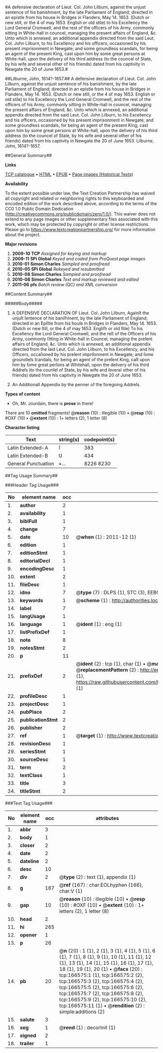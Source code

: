 #A defensive declaration of Lieut. Col. John Lilburn, against the unjust sentence of his banishment, by the late Parliament of England; directed in an epistle from his house in Bridges in Flanders, May 14. 1653. (Dutch or new still, or the 4 of may 1653. English or old stile) to his Excellency the Lord General Cromwell, and the rest of the officers of his Army, commonly sitting in White-hall in councel, managing the present affairs of England, &c. Unto which is annexed, an additional appendix directed from the said Leut. Col. John Lilburn, to his Excellency and his officers, occasioned by his present imprisonment in Newgate; and some groundless scandals, for being an agent of the present King, cast upon him by some great persons at White-hall, upon the delivery of his third address (to the councel of State, by his wife and several other of his friends) dated from his captivity in Newgate the 20 of June 1653.#

##Lilburne, John, 1614?-1657.##
A defensive declaration of Lieut. Col. John Lilburn, against the unjust sentence of his banishment, by the late Parliament of England; directed in an epistle from his house in Bridges in Flanders, May 14. 1653. (Dutch or new still, or the 4 of may 1653. English or old stile) to his Excellency the Lord General Cromwell, and the rest of the officers of his Army, commonly sitting in White-hall in councel, managing the present affairs of England, &c. Unto which is annexed, an additional appendix directed from the said Leut. Col. John Lilburn, to his Excellency and his officers, occasioned by his present imprisonment in Newgate; and some groundless scandals, for being an agent of the present King, cast upon him by some great persons at White-hall, upon the delivery of his third address (to the councel of State, by his wife and several other of his friends) dated from his captivity in Newgate the 20 of June 1653.
Lilburne, John, 1614?-1657.

##General Summary##

**Links**

[TCP catalogue](http://www.ota.ox.ac.uk/tcp/)  • 
[HTML](http://tei.it.ox.ac.uk/tcp/Texts-HTML/free/A88/A88171.html)  • 
[EPUB](http://tei.it.ox.ac.uk/tcp/Texts-EPUB/free/A88/A88171.epub) • 
[Page images (Historical Texts)](https://historicaltexts.jisc.ac.uk/eebo-99862933e)

**Availability**

To the extent possible under law, the Text Creation Partnership has waived all copyright and related or neighboring rights to this keyboarded and encoded edition of the work described above, according to the terms of the CC0 1.0 Public Domain Dedication (http://creativecommons.org/publicdomain/zero/1.0/). This waiver does not extend to any page images or other supplementary files associated with this work, which may be protected by copyright or other license restrictions. Please go to https://www.textcreationpartnership.org/ for more information about the project.

**Major revisions**

1. __2009-10__ __TCP__ *Assigned for keying and markup*
1. __2009-11__ __SPi Global__ *Keyed and coded from ProQuest page images*
1. __2010-01__ __Simon Charles__ *Sampled and proofread*
1. __2010-05__ __SPi Global__ *Rekeyed and resubmitted*
1. __2010-08__ __Simon Charles__ *Sampled and proofread*
1. __2010-08__ __Simon Charles__ *Text and markup reviewed and edited*
1. __2011-06__ __pfs__ *Batch review (QC) and XML conversion*

##Content Summary##

#####Body#####

1. A DEFENSIVE DECLARATION OF Lieut. Col. John Lilburn, Againſt the unjuſt ſentence of his baniſhment, by the late Parliament of England; directed in an Epiſtle from his houſe in Bridges in Flanders,
May 14. 1653. (Dutch or new ſtill, or the 4 of may 1653. Engliſh or old ſtile) To his Excellency the Lord General Cromwell, and the reſt of the Officers of his Army, commonly ſitting in White-hall in Councel, managing the preſent affairs of England, &c. Unto which is annexed, an additional appendix directed from the ſaid Leut. Col.
John Lilburn, to his Excellency, and his Officers, occaſioned by his preſent impriſonment in Newgate; and ſome groundleſs ſcandals, for being an agent of the preſent King, caſt upon him by ſome great perſons at Whitehall, upon the delivery of his third Addreſs (to the counſel of State, by his wife and ſeveral other of his friends) dated from his captivity in Newgate the 20 of June 1653.

1. An Additionall Appendix by the penner of the foregoing Addreſs.

**Types of content**

  * Oh, Mr. Jourdain, there is **prose** in there!

There are 10 **omitted** fragments! 
 @__reason__ (10) : illegible (10)  •  @__resp__ (10) : #OXF (10)  •  @__extent__ (10) : 1+ letters (2), 1 letter (8)

**Character listing**


|Text|string(s)|codepoint(s)|
|---|---|---|
|Latin Extended-A|ſ|383|
|Latin Extended-B|Ʋ|434|
|General Punctuation|•…|8226 8230|

##Tag Usage Summary##

###Header Tag Usage###

|No|element name|occ|attributes|
|---|---|---|---|
|1.|__author__|2||
|2.|__availability__|1||
|3.|__biblFull__|1||
|4.|__change__|7||
|5.|__date__|10| @__when__ (1) : 2011-12 (1)|
|6.|__edition__|1||
|7.|__editionStmt__|1||
|8.|__editorialDecl__|1||
|9.|__encodingDesc__|1||
|10.|__extent__|2||
|11.|__fileDesc__|1||
|12.|__idno__|7| @__type__ (7) : DLPS (1), STC (3), EEBO-CITATION (1), PROQUEST (1), VID (1)|
|13.|__keywords__|1| @__scheme__ (1) : http://authorities.loc.gov/ (1)|
|14.|__label__|7||
|15.|__langUsage__|1||
|16.|__language__|1| @__ident__ (1) : eng (1)|
|17.|__listPrefixDef__|1||
|18.|__note__|8||
|19.|__notesStmt__|2||
|20.|__p__|11||
|21.|__prefixDef__|2| @__ident__ (2) : tcp (1), char (1)  •  @__matchPattern__ (2) : ([0-9\-]+):([0-9IVX]+) (1), (.+) (1)  •  @__replacementPattern__ (2) : http://eebo.chadwyck.com/downloadtiff?vid=$1&page=$2 (1), https://raw.githubusercontent.com/textcreationpartnership/Texts/master/tcpchars.xml#$1 (1)|
|22.|__profileDesc__|1||
|23.|__projectDesc__|1||
|24.|__pubPlace__|2||
|25.|__publicationStmt__|2||
|26.|__publisher__|2||
|27.|__ref__|1| @__target__ (1) : http://www.textcreationpartnership.org/docs/. (1)|
|28.|__revisionDesc__|1||
|29.|__seriesStmt__|1||
|30.|__sourceDesc__|1||
|31.|__term__|2||
|32.|__textClass__|1||
|33.|__title__|3||
|34.|__titleStmt__|2||


###Text Tag Usage###

|No|element name|occ|attributes|
|---|---|---|---|
|1.|__abbr__|3||
|2.|__body__|1||
|3.|__closer__|2||
|4.|__date__|2||
|5.|__dateline__|2||
|6.|__desc__|10||
|7.|__div__|2| @__type__ (2) : text (1), appendix (1)|
|8.|__g__|167| @__ref__ (167) : char:EOLhyphen (166), char:V (1)|
|9.|__gap__|10| @__reason__ (10) : illegible (10)  •  @__resp__ (10) : #OXF (10)  •  @__extent__ (10) : 1+ letters (2), 1 letter (8)|
|10.|__head__|2||
|11.|__hi__|265||
|12.|__opener__|1||
|13.|__p__|26||
|14.|__pb__|20| @__n__ (20) : 1 (1), 2 (1), 3 (1), 4 (1), 5 (1), 6 (1), 7 (1), 8 (1), 9 (1), 10 (1), 11 (1), 12 (1), 13 (1), 14 (1), 15 (1), 16 (1), 17 (1), 18 (1), 19 (1), 20 (1)  •  @__facs__ (20) : tcp:166575:1 (1), tcp:166575:2 (2), tcp:166575:3 (2), tcp:166575:4 (2), tcp:166575:5 (2), tcp:166575:6 (2), tcp:166575:7 (2), tcp:166575:8 (2), tcp:166575:9 (2), tcp:166575:10 (2), tcp:166575:11 (1)  •  @__rendition__ (2) : simple:additions (2)|
|15.|__salute__|3||
|16.|__seg__|1| @__rend__ (1) : decorInit (1)|
|17.|__signed__|2||
|18.|__trailer__|1||
